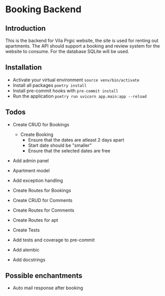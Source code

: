 # Booking Backend

## Introduction

This is the backend for Vila Prgic website, the site is used for renting out apartments.
The API should support a booking and review system for the website to consume.
For the database SQLite will be used.

## Installation

- Activate your virtual environment `source venv/bin/activate`
- Install all packages `poetry install`
- Install pre-commit hooks with `pre-commit install`
- Run the application `poetry run uvicorn app.main:app --reload`

## Todos

- Create CRUD for Bookings
    - Create Booking
        - Ensure that the dates are atleast 2 days apart
        - Start date should be "smaller"
        - Ensure that the selected dates are free

- Add admin panel
- Apartment model
- Add exception handling
- Create Routes for Bookings
- Create CRUD for Comments
- Create Routes for Comments
- Create Routes for apt
- Create Tests
- Add tests and coverage to pre-commit
- Add alembic
- Add docstrings

## Possible enchantments

- Auto mail response after booking
